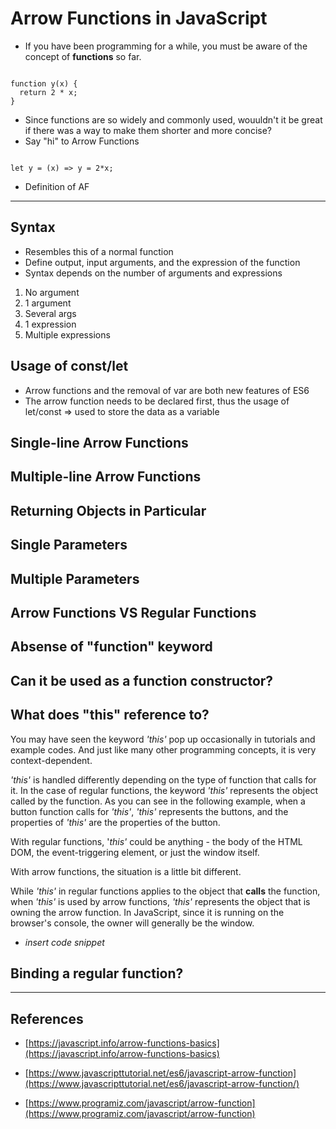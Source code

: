 # Arrow Functions in JavaScript

- If you have been programming for a while, you must be aware of the concept of __functions__ so far.

```

function y(x) {
  return 2 * x;
}

```

- Since functions are so widely and commonly used, wouuldn't it be great if there was a way to make them shorter and more concise?
- Say "hi" to Arrow Functions


```

let y = (x) => y = 2*x;

```

- Definition of AF

---

## Syntax

- Resembles this of a normal function
- Define output, input arguments, and the expression of the function
- Syntax depends on the number of arguments and expressions
1. No argument
2. 1 argument
3. Several args
4. 1 expression
5. Multiple expressions

## Usage of const/let

- Arrow functions and the removal of var are both new features of ES6
- The arrow function needs to be declared first, thus the usage of let/const => used to store the data as a variable

## Single-line Arrow Functions

## Multiple-line Arrow Functions

## Returning Objects in Particular

## Single Parameters

## Multiple Parameters

## Arrow Functions VS Regular Functions

## Absense of "function" keyword

## Can it be used as a function constructor?

## What does "this" reference to?

You may have seen the keyword *'this'* pop up occasionally in tutorials and example codes. And just like many other programming concepts, it is very context-dependent.

*'this'* is handled differently depending on the type of function that calls for it. In the case of regular functions, the keyword *'this'* represents the object called by the function. As you can see in the following example, when a button function calls for *'this'*, *'this'* represents the buttons, and the properties of *'this'* are the properties of the button. 

With regular functions, '*this'* could be anything - the body of the HTML DOM, the event-triggering element, or just the window itself.

With arrow functions, the situation is a little bit different.

While *'this'* in regular functions applies to the object that __calls__ the function, when *'this'* is used by arrow functions, *'this'* represents the object that is owning the arrow function. In JavaScript, since it is running on the browser's console, the owner will generally be the window.

- *insert code snippet*

## Binding a regular function?

---

## References

- [https://javascript.info/arrow-functions-basics](https://javascript.info/arrow-functions-basics)

- [https://www.javascripttutorial.net/es6/javascript-arrow-function](https://www.javascripttutorial.net/es6/javascript-arrow-function/)

- [https://www.programiz.com/javascript/arrow-function](https://www.programiz.com/javascript/arrow-function)
